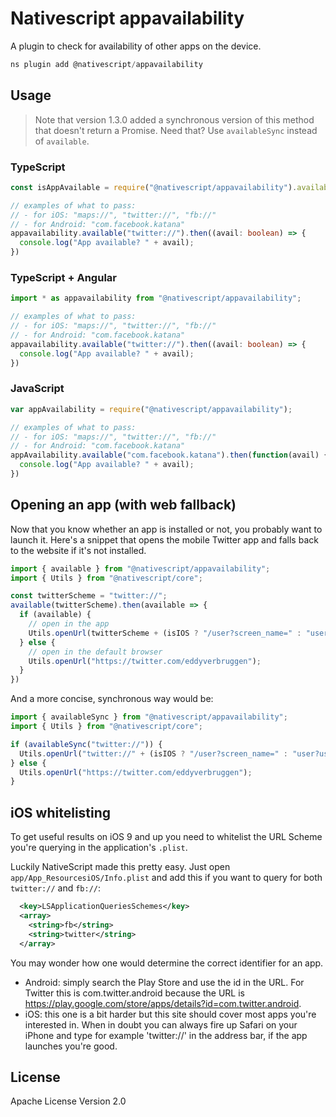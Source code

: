# Nativescript appavailability

A plugin to check for availability of other apps on the device.

```javascript
ns plugin add @nativescript/appavailability
```


## Usage 

> Note that version 1.3.0 added a synchronous version of this method that doesn't return a Promise. Need that? Use `availableSync` instead of `available`. 

### TypeScript
```typescript
const isAppAvailable = require("@nativescript/appavailability").available;

// examples of what to pass:
// - for iOS: "maps://", "twitter://", "fb://"
// - for Android: "com.facebook.katana"
appavailability.available("twitter://").then((avail: boolean) => {
  console.log("App available? " + avail);
})
```

### TypeScript + Angular
```typescript
import * as appavailability from "@nativescript/appavailability";

// examples of what to pass:
// - for iOS: "maps://", "twitter://", "fb://"
// - for Android: "com.facebook.katana"
appavailability.available("twitter://").then((avail: boolean) => {
  console.log("App available? " + avail);
})
```

### JavaScript

```js
var appAvailability = require("@nativescript/appavailability");

// examples of what to pass:
// - for iOS: "maps://", "twitter://", "fb://"
// - for Android: "com.facebook.katana"
appAvailability.available("com.facebook.katana").then(function(avail) {
  console.log("App available? " + avail);
})
```

## Opening an app (with web fallback)
Now that you know whether an app is installed or not, you probably want to launch it.
Here's a snippet that opens the mobile Twitter app and falls back to the website if it's not installed.

```typescript
import { available } from "@nativescript/appavailability";
import { Utils } from "@nativescript/core";

const twitterScheme = "twitter://";
available(twitterScheme).then(available => {
  if (available) {
    // open in the app
    Utils.openUrl(twitterScheme + (isIOS ? "/user?screen_name=" : "user?user_id=") + "eddyverbruggen");
  } else {
    // open in the default browser
    Utils.openUrl("https://twitter.com/eddyverbruggen");
  }
})
```

And a more concise, synchronous way would be:

```typescript
import { availableSync } from "@nativescript/appavailability";
import { Utils } from "@nativescript/core";

if (availableSync("twitter://")) {
  Utils.openUrl("twitter://" + (isIOS ? "/user?screen_name=" : "user?user_id=") + "eddyverbruggen");
} else {
  Utils.openUrl("https://twitter.com/eddyverbruggen");
}
```

## iOS whitelisting
To get useful results on iOS 9 and up you need to whitelist the URL Scheme
you're querying in the application's `.plist`.

Luckily NativeScript made this pretty easy. Just open `app/App_ResourcesiOS/Info.plist`
and add this if you want to query for both `twitter://` and `fb://`:

```xml
  <key>LSApplicationQueriesSchemes</key>
  <array>
    <string>fb</string>
    <string>twitter</string>
  </array>
```

You may wonder how one would determine the correct identifier for an app.
* Android: simply search the Play Store and use the id in the URL. For Twitter this is com.twitter.android because the URL is https://play.google.com/store/apps/details?id=com.twitter.android.
* iOS: this one is a bit harder but this site should cover most apps you're interested in. When in doubt you can always fire up Safari on your iPhone and type for example 'twitter://' in the address bar, if the app launches you're good.

    
## License

Apache License Version 2.0
